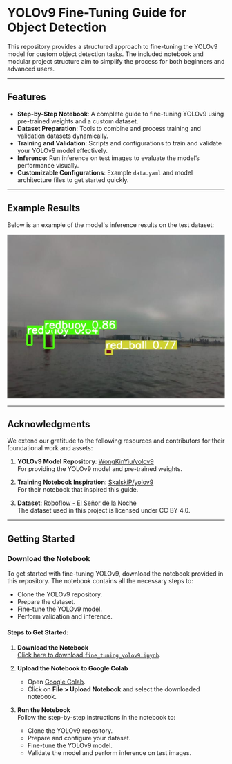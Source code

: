 # YOLOv9 Fine-Tuning Guide for Object Detection

This repository provides a structured approach to fine-tuning the YOLOv9 model for custom object detection tasks. The included notebook and modular project structure aim to simplify the process for both beginners and advanced users.

---

## Features

- **Step-by-Step Notebook**: A complete guide to fine-tuning YOLOv9 using pre-trained weights and a custom dataset.
- **Dataset Preparation**: Tools to combine and process training and validation datasets dynamically.
- **Training and Validation**: Scripts and configurations to train and validate your YOLOv9 model effectively.
- **Inference**: Run inference on test images to evaluate the model’s performance visually.
- **Customizable Configurations**: Example `data.yaml` and model architecture files to get started quickly.

---

## Example Results

Below is an example of the model's inference results on the test dataset:

![Test Results](test-results.png)

---

## Acknowledgments

We extend our gratitude to the following resources and contributors for their foundational work and assets:

1. **YOLOv9 Model Repository**: [WongKinYiu/yolov9](https://github.com/WongKinYiu/yolov9)  
   For providing the YOLOv9 model and pre-trained weights.

2. **Training Notebook Inspiration**: [SkalskiP/yolov9](https://github.com/SkalskiP/yolov9.git)  
   For their notebook that inspired this guide.

3. **Dataset**: [Roboflow - El Señor de la Noche](https://universe.roboflow.com/pedro-pagan/el-senor-de-la-noche/dataset/2)  
   The dataset used in this project is licensed under CC BY 4.0.

---

## Getting Started

### Download the Notebook

To get started with fine-tuning YOLOv9, download the notebook provided in this repository. The notebook contains all the necessary steps to:

- Clone the YOLOv9 repository.
- Prepare the dataset.
- Fine-tune the YOLOv9 model.
- Perform validation and inference.

#### Steps to Get Started:

1. **Download the Notebook**  
   [Click here to download `fine_tuning_yolov9.ipynb`](https://github.com/DevDizzle/YOLOv9-Object-Detection-Guide/blob/main/fine_tuning_yolov9.ipynb).

2. **Upload the Notebook to Google Colab**  
   - Open [Google Colab](https://colab.research.google.com/).
   - Click on **File > Upload Notebook** and select the downloaded notebook.

3. **Run the Notebook**  
   Follow the step-by-step instructions in the notebook to:
   - Clone the YOLOv9 repository.
   - Prepare and configure your dataset.
   - Fine-tune the YOLOv9 model.
   - Validate the model and perform inference on test images.
